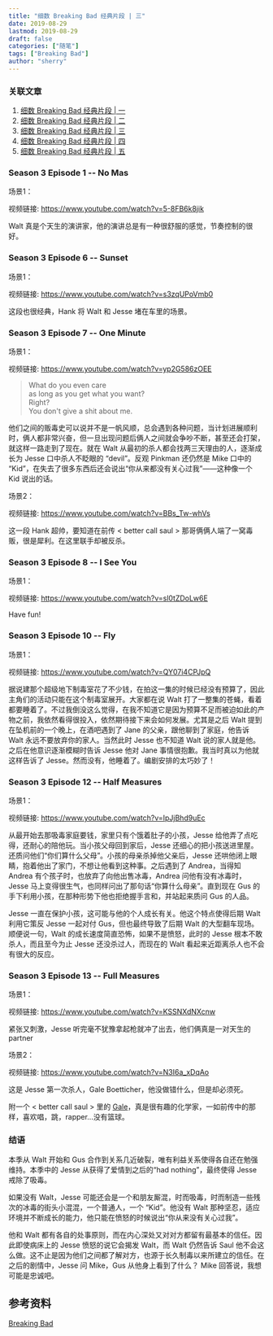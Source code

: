 ```yaml
---
title: "细数 Breaking Bad 经典片段 | 三" 
date: 2019-08-29
lastmod: 2019-08-29
draft: false
categories: ["随笔"]
tags: ["Breaking Bad"]
author: "sherry"
---
```

### 关联文章

1. [细数 Breaking Bad 经典片段 | 一](https://ireflux.github.io/snow/post/the-classic-scene-of-breaking-bad-1)
2. [细数 Breaking Bad 经典片段 | 二](https://ireflux.github.io/snow/post/the-classic-scene-of-breaking-bad-2)
3. [细数 Breaking Bad 经典片段 | 三](https://ireflux.github.io/snow/post/the-classic-scene-of-breaking-bad-3)
4. [细数 Breaking Bad 经典片段 | 四](https://ireflux.github.io/snow/post/the-classic-scene-of-breaking-bad-4)
5. [细数 Breaking Bad 经典片段 | 五](https://ireflux.github.io/snow/post/the-classic-scene-of-breaking-bad-5)
<!--more-->

### Season 3 Episode 1 -- No Mas

场景1：

视频链接: https://www.youtube.com/watch?v=5-8FB6k8jik

Walt 真是个天生的演讲家，他的演讲总是有一种很舒服的感觉，节奏控制的很好。

### Season 3 Episode 6 -- Sunset

场景1：

视频链接: https://www.youtube.com/watch?v=s3zqUPoVmb0

这段也很经典，Hank 将 Walt 和 Jesse 堵在车里的场景。

### Season 3 Episode 7 -- One Minute

场景1：

视频链接: https://www.youtube.com/watch?v=yp2G586zOEE

> What do you even care  
> as long as you get what you want?  
> Right?  
> You don't give a shit about me.

他们之间的贩毒史可以说并不是一帆风顺，总会遇到各种问题，当计划进展顺利时，俩人都非常兴奋，但一旦出现问题后俩人之间就会争吵不断，甚至还会打架，就这样一路走到了现在。就在 Walt 从最初的杀人都会找两三天理由的人，逐渐成长为 Jesse 口中杀人不眨眼的 “devil”。反观 Pinkman 还仍然是 Mike 口中的 “Kid”，在失去了很多东西后还会说出“你从来都没有关心过我”——这种像一个 Kid 说出的话。

场景2：

视频链接: https://www.youtube.com/watch?v=BBs_Tw-whVs

这一段 Hank 超帅，要知道在前传 < better call saul > 那哥俩俩人端了一窝毒贩，很是犀利。在这里联手却被反杀。

### Season 3 Episode 8 -- I See You

场景1：

视频链接: https://www.youtube.com/watch?v=sl0tZDoLw6E

Have fun!

### Season 3 Episode 10 -- Fly

场景1：

视频链接: https://www.youtube.com/watch?v=QY07i4CPJpQ

据说建那个超级地下制毒室花了不少钱，在拍这一集的时候已经没有预算了，因此主角们的活动只能在这个制毒室展开。大家都在说 Walt 打了一整集的苍蝇，看着都要睡着了。不过我倒没这么觉得，在我不知道它是因为预算不足而被迫如此的产物之前，我依然看得很投入，依然期待接下来会如何发展。尤其是之后 Walt 提到在坠机前的一个晚上，在酒吧遇到了 Jane 的父亲，跟他聊到了家庭，他告诉 Walt 永远不要放弃你的家人。当然此时 Jesse 也不知道 Walt 说的家人就是他。之后在他意识逐渐模糊时告诉 Jesse 他对 Jane 事情很抱歉。我当时真以为他就这样告诉了 Jesse。然而没有，他睡着了。编剧安排的太巧妙了！

### Season 3 Episode 12 -- Half Measures

场景1：

视频链接: https://www.youtube.com/watch?v=IpJjBhd9uEc

从最开始去那吸毒家庭要钱，家里只有个饿着肚子的小孩，Jesse 给他弄了点吃得，还耐心的陪他玩。当小孩父母回到家后，Jesse 还细心的把小孩送进里屋。还质问他们“你们算什么父母”。小孩的母亲杀掉他父亲后，Jesse 还哄他闭上眼睛，抱着他出了家门，不想让他看到这种事。之后遇到了 Andrea，当得知 Andrea 有个孩子时，也放弃了向他出售冰毒，Andrea 问他有没有冰毒时，Jesse 马上变得很生气，也同样问出了那句话“你算什么母亲”。直到现在 Gus 的手下利用小孩，在那种形势下他也拒绝握手言和，并站起来质问 Gus 的人品。

Jesse 一直在保护小孩，这可能与他的个人成长有关。他这个特点使得后期 Walt 利用它策反 Jesse 一起对付 Gus，但也最终导致了后期 Walt 的大型翻车现场。顺便说一句，Walt 的成长速度简直恐怖，如果不是愤怒，此时的 Jesse 根本不敢杀人，而且至今为止 Jesse 还没杀过人，而现在的 Walt 看起来近距离杀人也不会有很大的反应。

### Season 3 Episode 13 -- Full Measures

场景1：

视频链接: https://www.youtube.com/watch?v=KSSNXdNXcnw

紧张又刺激，Jesse 听完毫不犹豫拿起枪就冲了出去，他们俩真是一对天生的 partner

场景2：

视频链接: https://www.youtube.com/watch?v=N3I6a_xDqAo

这是 Jesse 第一次杀人，Gale Boetticher，他没做错什么，但是却必须死。

附一个 < better call saul > 里的 [Gale](https://www.youtube.com/watch?v=90pYh8xw8gk)，真是很有趣的化学家，一如前传中的那样，喜欢唱，跳，rapper...没有篮球。

### 结语

本季从 Walt 开始和 Gus 合作到关系几近破裂，唯有利益关系使得各自还在勉强维持。本季中的 Jesse 从获得了爱情到之后的“had nothing”，最终使得 Jesse 戒除了吸毒。

如果没有 Walt，Jesse 可能还会是一个和朋友厮混，时而吸毒，时而制造一些残次的冰毒的街头小混混，一个普通人，一个 “Kid”。他没有 Walt 那种坚忍，适应环境并不断成长的能力，他只能在愤怒的时候说出“你从来没有关心过我”。

他和 Walt 都有各自的处事原则，而在内心深处又对对方都留有最基本的信任。因此即使病床上的 Jesse 愤怒的说它会揭发 Walt，而 Walt 仍然告诉 Saul 他不会这么做。这不止是因为他们之间都了解对方，也源于长久制毒以来所建立的信任。在之后的剧情中，Jesse 问 Mike，Gus 从他身上看到了什么？ Mike 回答说，我想可能是忠诚吧。

## 参考资料

[Breaking Bad](https://en.wikipedia.org/wiki/Breaking_Bad)
